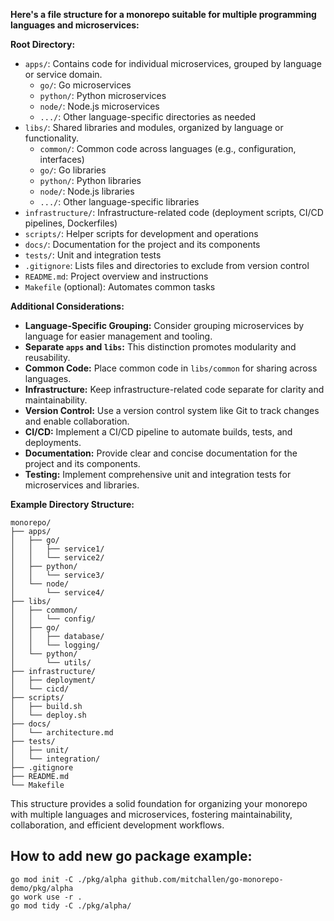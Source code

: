 **Here's a file structure for a monorepo suitable for multiple programming languages and microservices:**

**Root Directory:**

- `apps/`: Contains code for individual microservices, grouped by language or service domain.
  - `go/`: Go microservices
  - `python/`: Python microservices
  - `node/`: Node.js microservices
  - `.../`: Other language-specific directories as needed
- `libs/`: Shared libraries and modules, organized by language or functionality.
  - `common/`: Common code across languages (e.g., configuration, interfaces)
  - `go/`: Go libraries
  - `python/`: Python libraries
  - `node/`: Node.js libraries
  - `.../`: Other language-specific libraries
- `infrastructure/`: Infrastructure-related code (deployment scripts, CI/CD pipelines, Dockerfiles)
- `scripts/`: Helper scripts for development and operations
- `docs/`: Documentation for the project and its components
- `tests/`: Unit and integration tests
- `.gitignore`: Lists files and directories to exclude from version control
- `README.md`: Project overview and instructions
- `Makefile` (optional): Automates common tasks

**Additional Considerations:**

- **Language-Specific Grouping:** Consider grouping microservices by language for easier management and tooling.
- **Separate `apps` and `libs`:** This distinction promotes modularity and reusability.
- **Common Code:** Place common code in `libs/common` for sharing across languages.
- **Infrastructure:** Keep infrastructure-related code separate for clarity and maintainability.
- **Version Control:** Use a version control system like Git to track changes and enable collaboration.
- **CI/CD:** Implement a CI/CD pipeline to automate builds, tests, and deployments.
- **Documentation:** Provide clear and concise documentation for the project and its components.
- **Testing:** Implement comprehensive unit and integration tests for microservices and libraries.

**Example Directory Structure:**

```
monorepo/
├── apps/
│   ├── go/
│   │   ├── service1/
│   │   └── service2/
│   ├── python/
│   │   └── service3/
│   └── node/
│       └── service4/
├── libs/
│   ├── common/
│   │   └── config/
│   ├── go/
│   │   ├── database/
│   │   └── logging/
│   └── python/
│       └── utils/
├── infrastructure/
│   ├── deployment/
│   └── cicd/
├── scripts/
│   ├── build.sh
│   └── deploy.sh
├── docs/
│   └── architecture.md
├── tests/
│   ├── unit/
│   └── integration/
├── .gitignore
├── README.md
└── Makefile
```

This structure provides a solid foundation for organizing your monorepo with multiple languages and microservices, fostering maintainability, collaboration, and efficient development workflows.

## How to add new go package example:

```
go mod init -C ./pkg/alpha github.com/mitchallen/go-monorepo-demo/pkg/alpha
go work use -r .
go mod tidy -C ./pkg/alpha/
```
